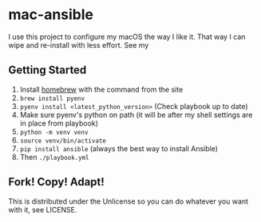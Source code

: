 mac-ansible
===========

I use this project to configure my macOS the way I like it. That way I can wipe
and re-install with less effort. See my

Getting Started
---------------

1. Install [homebrew](http://brew.sh/) with the command from the site
2. `brew install pyenv`
3. `pyenv install <latest_python_version>` (Check playbook up to date)
4. Make sure pyenv's python on path (it will be after my shell settings are in place from playbook)
5. `python -m venv venv`
6. `source venv/bin/activate`
5. `pip install ansible` (always the best way to install Ansible)
6. Then `./playbook.yml`

Fork! Copy! Adapt!
------------------

This is distributed under the Unlicense so you can do whatever you want with
it, see LICENSE.
